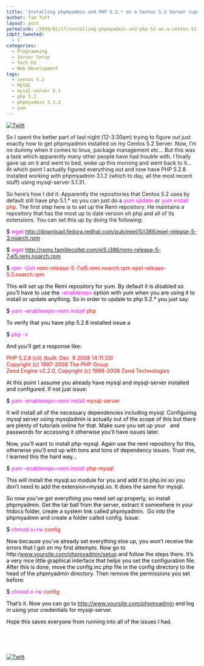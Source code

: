 ```yaml
---
title: 'Installing phpmyadmin and PHP 5.2.* on a Centos 5.2 Server (updated)'
author: Tim Tutt
layout: post
permalink: /2009/02/17/installing-phpmyadmin-and-php-52-on-a-centos-52-server/
idptt_tweeted:
  - 1
categories:
  - Programming
  - Server Setup
  - Tech Ed
  - Web Development
tags:
  - centos 5.2
  - MySQL
  - mysql-server 5.1
  - php 5.2
  - phpmyadmin 3.1.2
  - yum
---
```

<div class="twttr_button">
  <a href="http://twitter.com/share?url=http://www.timtutt.com/2009/02/17/installing-phpmyadmin-and-php-52-on-a-centos-52-server/&text=Installing+phpmyadmin+and+PHP+5.2.%2A+on+a+Centos+5.2+Server+%28updated%29" target="_blank" title="Click here if you like this article."> <img src="http://www.timtutt.com/wp-content/plugins/twitter-plugin/images/twitt.gif" alt="Twitt" /> </a>
</div>

So I spent the better part of last night (12-3:30am) trying to figure out just exactly how to get phpmyadmin installed on my Centos 5.2 Server. Now, I&#8217;m no dummy when it comes to linux, package management etc&#8230; But this was a task which apparently many other people have had trouble with. I finally gave up on it and went to bed, woke up this morning and went back to it&#8230; At which point I actually figured everything out and now have PHP 5.2.8 installed working with phpmyadmin 3.1.2 (which to day, all the most recent stuff) using mysql-server 5.1.31.

So here&#8217;s how I did it: Apparently the repositories that Centos 5.2 uses by default still have php 5.1.* so you can just do a <span style="color: #ff00ff;">yum update</span> or <span style="color: #ff00ff;">yum install</span> <span style="color: #ff0000;">php</span>. The first step here is to set up the Remi repository. He maintains a repository that has the most up to date version oh php and all of its extensions. You can set this up by doing the following:

<span style="color: #ff00ff;"><span style="color: #000000;">$</span> wget </span><span style="color: #ff0000;">http://download.fedora.redhat.com/pub/epel/5/i386/epel-release-5-3.noarch.rpm</span>

<span style="color: #ff00ff;"><span style="color: #000000;">$</span> wget</span><span style="color: #ff0000;"> http://rpms.famillecollet.com/el5.i386/remi-release-5-7.el5.remi.noarch.rpm </span>

<span style="color: #ff00ff;"><span style="color: #000000;">$</span> rpm -Uvh <span style="color: #ff0000;">remi-release-5-7.el5.remi.noarch.rpm epel-release-5.3.noarch.rpm</span></span>

<span style="color: #ff00ff;"><span style="color: #ff0000;"><span style="color: #000000;">This will set up the Remi repository for yum. By default it is disabled so you&#8217;ll have to use the <span style="color: #ff00ff;">&#8211;enablerepo</span> option with yum when you are using it to install or update anything. So in order to update to php 5.2.* you just say:</span></span></span>

<span style="color: #ff00ff;"><span style="color: #ff0000;"><span style="color: #000000;">$ <span style="color: #ff00ff;">yum &#8211;enablerepo=remi install <span style="color: #ff0000;">php</span></span></span></span></span>

<span style="color: #ff00ff;"><span style="color: #ff0000;"><span style="color: #000000;"><span style="color: #ff00ff;"><span style="color: #ff0000;"><span style="color: #000000;">To verify that you have php 5.2.8 installed issue a</span></span></span></span></span></span>

<span style="color: #ff00ff;"><span style="color: #ff0000;"><span style="color: #000000;"><span style="color: #ff00ff;"><span style="color: #ff0000;"><span style="color: #000000;">$ <span style="color: #ff00ff;">php -v</span></span></span></span></span></span></span>

<span style="color: #ff00ff;"><span style="color: #ff0000;"><span style="color: #000000;"><span style="color: #ff00ff;"><span style="color: #ff0000;"><span style="color: #000000;">And you&#8217;ll get a response like:</span></span></span></span></span></span>

<span style="color: #ff00ff;"><span style="color: #ff0000;"><span style="color: #000000;"><span style="color: #ff00ff;"><span style="color: #ff0000;"><span style="color: #000000;"><span style="color: #ff0000;">PHP 5.2.8 (cli) (built: Dec  9 2008 14:11:33)<br /> Copyright (c) 1997-2008 The PHP Group<br /> Zend Engine v2.2.0, Copyright (c) 1998-2008 Zend Technologies</span></span></span></span></span></span></span>

<span style="color: #ff00ff;"><span style="color: #ff0000;"><span style="color: #000000;"><span style="color: #ff00ff;"><span style="color: #ff0000;"><span style="color: #000000;"><span style="color: #ff0000;"><span style="color: #000000;">At this point I assume you already have mysql and mysql-server installed and configured. If not just issue:</span></span></span></span></span></span></span></span>

<span style="color: #ff00ff;"><span style="color: #ff0000;"><span style="color: #000000;"><span style="color: #ff00ff;"><span style="color: #ff0000;"><span style="color: #000000;"><span style="color: #ff0000;"><span style="color: #000000;">$ <span style="color: #ff00ff;">yum &#8211;enablerepo=remi install</span> <span style="color: #ff0000;">mysql-server</span></span></span></span></span></span></span></span></span>

<span style="color: #ff00ff;"><span style="color: #ff0000;"><span style="color: #000000;"><span style="color: #ff00ff;"><span style="color: #ff0000;"><span style="color: #000000;"><span style="color: #ff0000;"><span style="color: #000000;">It will install all of the necessary dependencies including mysql. Configuring mysql server using mysqladmin is actually out of the scope of this but there are plenty of tutorials online for that. Make sure you set up your   and passwords for accessing it otherwise you&#8217;ll have issues later.</span></span></span></span></span></span></span></span>

<span style="color: #ff00ff;"><span style="color: #ff0000;"><span style="color: #000000;"><span style="color: #ff00ff;"><span style="color: #ff0000;"><span style="color: #000000;"><span style="color: #ff0000;"><span style="color: #000000;">Now, you&#8217;ll want to install php-mysql. Again use the remi repository for this, otherwise you&#8217;ll end up with tons and tons of dependency issues. Trust me, I learned this the hard way&#8230;</span></span></span></span></span></span></span></span>

<span style="color: #ff00ff;"><span style="color: #ff0000;"><span style="color: #000000;"><span style="color: #ff00ff;"><span style="color: #ff0000;"><span style="color: #000000;"><span style="color: #ff0000;"><span style="color: #000000;">$ <span style="color: #ff00ff;">yum &#8211;enablerepo=remi install</span> <span style="color: #ff0000;">php-mysql</span></span></span></span></span></span></span></span></span>

<span style="color: #ff00ff;"><span style="color: #ff0000;"><span style="color: #000000;"><span style="color: #ff00ff;"><span style="color: #ff0000;"><span style="color: #000000;"><span style="color: #ff0000;"><span style="color: #000000;">This will install the mysql.so module for you and add it to php.ini so you don&#8217;t need to add the extension=mysql.so. It does the same for mysqli. </span></span></span></span></span></span></span></span>

<span style="color: #ff00ff;"><span style="color: #ff0000;"><span style="color: #000000;"><span style="color: #ff00ff;"><span style="color: #ff0000;"><span style="color: #000000;"><span style="color: #ff0000;"><span style="color: #000000;">So now you&#8217;ve got everything you need set up properly, so install phpmyadmin. Get the tar ball from the server, extract it somewhere in your htdocs folder, create a system link called phpmyadmin.  Go into the phpmyadmin and create a folder called config. Issue:</span></span></span></span></span></span></span></span>

<span style="color: #ff00ff;"><span style="color: #ff0000;"><span style="color: #000000;"><span style="color: #ff00ff;"><span style="color: #ff0000;"><span style="color: #000000;"><span style="color: #ff0000;"><span style="color: #000000;">$ <span style="color: #ff00ff;">chmod o+rw</span> <span style="color: #ff0000;">config</span></span></span></span></span></span></span></span></span>

<span style="color: #ff00ff;"><span style="color: #ff0000;"><span style="color: #000000;"><span style="color: #ff00ff;"><span style="color: #ff0000;"><span style="color: #000000;"><span style="color: #ff0000;"><span style="color: #000000;">Now because you&#8217;ve already set everything else up, you won&#8217;t receive the errors that I got on my first attempts. Now go to http:/www.yoursite.com/phpmyadmin/setup and follow the steps there. It&#8217;s a very nice little graphical interface that helps you set the configuration file. After this is done, move the config.inc.php file in the config directory to the head of the phpmyadmin directory. Then remove the permissions you set before:</span></span></span></span></span></span></span></span>

<span style="color: #ff00ff;"><span style="color: #ff0000;"><span style="color: #000000;"><span style="color: #ff00ff;"><span style="color: #ff0000;"><span style="color: #000000;"><span style="color: #ff0000;"><span style="color: #000000;">$ <span style="color: #ff00ff;">chmod o-rw</span> <span style="color: #ff0000;">config</span></span></span></span></span></span></span></span></span>

<span style="color: #ff00ff;"><span style="color: #ff0000;"><span style="color: #000000;"><span style="color: #ff00ff;"><span style="color: #ff0000;"><span style="color: #000000;"><span style="color: #ff0000;"><span style="color: #000000;"><span style="color: #ff0000;"><span style="color: #000000;">That&#8217;s it. Now you can go to http://www.yoursite.com/phpmyadmin and log in using your credentials for mysql-server. </span></span></span></span></span></span></span></span></span></span>

<span style="color: #ff00ff;"><span style="color: #ff0000;"><span style="color: #000000;"><span style="color: #ff00ff;"><span style="color: #ff0000;"><span style="color: #000000;"><span style="color: #ff0000;"><span style="color: #000000;"><span style="color: #ff0000;"><span style="color: #000000;">Hope this saves everyone from running into all of the issues I had.<br /> </span></span></span></span></span></span></span></span></span></span>

<span style="color: #ff00ff;"><span style="color: #ff0000;"><span style="color: #000000;"><span style="color: #ff00ff;"><span style="color: #ff0000;"><span style="color: #000000;"><span style="color: #ff0000;"><span style="color: #000000;"><br /> </span></span></span></span></span></span></span></span>

<span style="color: #ff00ff;"><span style="color: #ff0000;"><span style="color: #000000;"><br /> </span></span></span>

<div class="twttr_button">
  <a href="http://twitter.com/share?url=http://www.timtutt.com/2009/02/17/installing-phpmyadmin-and-php-52-on-a-centos-52-server/&text=Installing+phpmyadmin+and+PHP+5.2.%2A+on+a+Centos+5.2+Server+%28updated%29" target="_blank" title="Click here if you like this article."> <img src="http://www.timtutt.com/wp-content/plugins/twitter-plugin/images/twitt.gif" alt="Twitt" /> </a>
</div>
